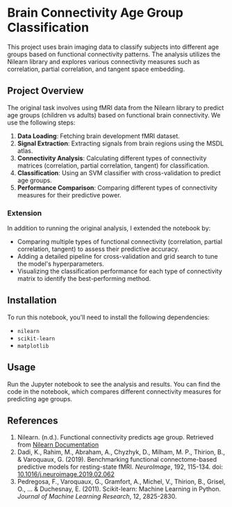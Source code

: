 # Brain Connectivity Age Group Classification

This project uses brain imaging data to classify subjects into different age groups based on functional connectivity patterns. The analysis utilizes the Nilearn library and explores various connectivity measures such as correlation, partial correlation, and tangent space embedding.

## Project Overview

The original task involves using fMRI data from the Nilearn library to predict age groups (children vs adults) based on functional brain connectivity. We use the following steps:

1. **Data Loading**: Fetching brain development fMRI dataset.
2. **Signal Extraction**: Extracting signals from brain regions using the MSDL atlas.
3. **Connectivity Analysis**: Calculating different types of connectivity matrices (correlation, partial correlation, tangent) for classification.
4. **Classification**: Using an SVM classifier with cross-validation to predict age groups.
5. **Performance Comparison**: Comparing different types of connectivity measures for their predictive power.

### Extension

In addition to running the original analysis, I extended the notebook by:
- Comparing multiple types of functional connectivity (correlation, partial correlation, tangent) to assess their predictive accuracy.
- Adding a detailed pipeline for cross-validation and grid search to tune the model's hyperparameters.
- Visualizing the classification performance for each type of connectivity matrix to identify the best-performing method.

## Installation

To run this notebook, you'll need to install the following dependencies:
- `nilearn`
- `scikit-learn`
- `matplotlib`

## Usage

Run the Jupyter notebook to see the analysis and results. You can find the code in the notebook, which compares different connectivity measures for predicting age groups.

## References

1. Nilearn. (n.d.). Functional connectivity predicts age group. Retrieved from [Nilearn Documentation](https://nilearn.github.io/stable/index.html)
2. Dadi, K., Rahim, M., Abraham, A., Chyzhyk, D., Milham, M. P., Thirion, B., & Varoquaux, G. (2019). Benchmarking functional connectome-based predictive models for resting-state fMRI. *NeuroImage*, 192, 115-134. doi: [10.1016/j.neuroimage.2019.02.062](https://doi.org/10.1016/j.neuroimage.2019.02.062)
3. Pedregosa, F., Varoquaux, G., Gramfort, A., Michel, V., Thirion, B., Grisel, O., ... & Duchesnay, E. (2011). Scikit-learn: Machine Learning in Python. *Journal of Machine Learning Research*, 12, 2825-2830.
